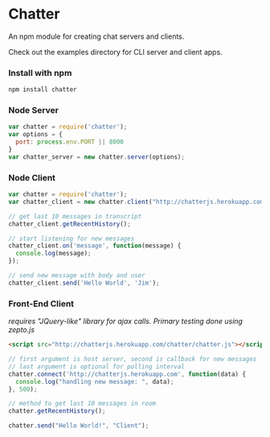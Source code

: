 # Chatter

An npm module for creating chat servers and clients.

Check out the examples directory for CLI server and client apps.

### Install with npm

``` bash
npm install chatter
```

### Node Server



``` javascript
var chatter = require('chatter');
var options = {
  port: process.env.PORT || 8000
}
var chatter_server = new chatter.server(options);
```


### Node Client

``` javascript
var chatter = require('chatter');
var chatter_client = new chatter.client("http://chatterjs.herokuapp.com");

// get last 10 messages in transcript
chatter_client.getRecentHistory();

// start listening for new messages
chatter_client.on('message', function(message) {
  console.log(message);
});

// send new message with body and user
chatter_client.send('Hello World', 'Jim');
```

### Front-End Client

*requires "JQuery-like" library for ajax calls. Primary testing done using zepto.js*

``` html
<script src="http://chatterjs.herokuapp.com/chatter/chatter.js"></script>
```
``` javascript
// first argument is host server, second is callback for new messages
// last argument is optional for polling interval
chatter.connect('http://chatterjs.herokuapp.com', function(data) {
  console.log("handling new message: ", data);
}, 500);

// method to get last 10 messages in room
chatter.getRecentHistory();

chatter.send("Hello World!", "Client");
```